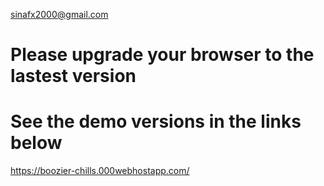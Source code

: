 sinafx2000@gmail.com

# Please upgrade your browser to the lastest version

# See the demo versions in the links below

https://boozier-chills.000webhostapp.com/